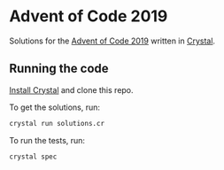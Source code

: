 # Advent of Code 2019

Solutions for the [Advent of Code 2019](http://adventofcode.com/2019) written in [Crystal](https://crystal-lang.org/).

## Running the code

[Install Crystal](https://crystal-lang.org/docs/installation/) and clone this repo.

To get the solutions, run:

```bash
crystal run solutions.cr
```

To run the tests, run:

```bash
crystal spec
```
